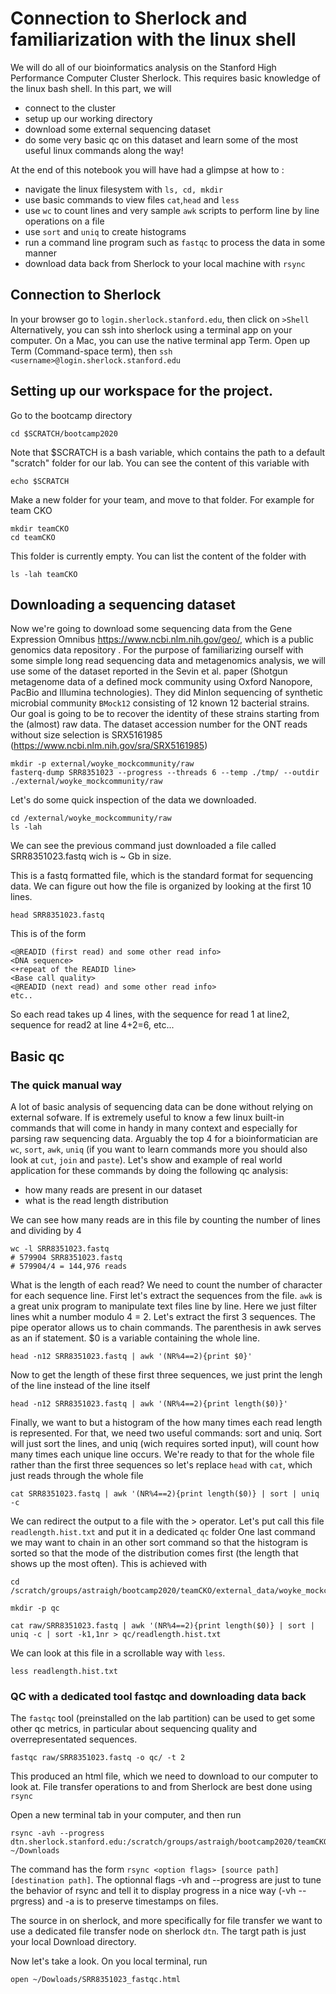 # Connection to Sherlock and familiarization with the linux shell 

We will do all of our bioinformatics analysis on the Stanford High Performance Computer Cluster Sherlock. This requires basic knowledge of the linux bash shell. In this part, we will 
- connect to the cluster
- setup up our working directory
- download some external sequencing dataset
- do some very basic qc on this dataset and learn some of the most useful linux commands along the way! 

At the end of this notebook you will have had a glimpse at how to :
- navigate the linux filesystem with `ls, cd, mkdir`
- use basic commands to view files `cat`,`head` and `less`
- use `wc` to count lines and very sample `awk` scripts to perform line by line operations on a file
- use `sort` and `uniq` to create histograms
- run a command line program such as `fastqc` to process the data in some manner
- download data back from Sherlock to your local machine with `rsync`


## Connection to Sherlock
In your browser go to `login.sherlock.stanford.edu`, then click on `>Shell`
Alternatively, you can ssh into sherlock using a terminal app on your computer. On a Mac, you can use the native terminal app Term. Open up Term (Command-space term), then
`ssh <username>@login.sherlock.stanford.edu`

## Setting up our workspace for the project.
Go to the bootcamp directory
```
cd $SCRATCH/bootcamp2020
```
Note that $SCRATCH is a bash variable, which contains the path to a default "scratch" folder for our lab. You can see the content of this variable with
```
echo $SCRATCH
```

Make a new folder for your team, and move to that folder. For example for team CKO
```
mkdir teamCKO
cd teamCKO
```

This folder is currently empty. You can list the content of the folder with 
```
ls -lah teamCKO
```

## Downloading a sequencing dataset
Now we're going to download some sequencing data from the Gene Expression Omnibus https://www.ncbi.nlm.nih.gov/geo/, which is a public genomics data repository . For the purpose of familiarizing ourself with some simple long read sequencing data and metagenomics analysis, we will use some of the dataset reported in the Sevin et al. paper (Shotgun metagenome data of a defined mock community using Oxford Nanopore, PacBio and Illumina technologies). They did MinIon sequencing of synthetic microbial community `BMock12` consisting of 12 known 12 bacterial strains. Our goal is going to be to recover the identity of these strains starting from the (almost) raw data. The dataset accession number for the ONT reads without size selection is SRX5161985 (https://www.ncbi.nlm.nih.gov/sra/SRX5161985) 

```
mkdir -p external/woyke_mockcommunity/raw
fasterq-dump SRR8351023 --progress --threads 6 --temp ./tmp/ --outdir ./external/woyke_mockcommunity/raw
```

Let's do some quick inspection of the data we downloaded.
```
cd /external/woyke_mockcommunity/raw
ls -lah
```
We can see the previous command just downloaded a file called SRR8351023.fastq wich is ~ Gb in size.

This is a fastq formatted file, which is the standard format for sequencing data. We can figure out how the file is organized by looking at the first 10 lines.

```
head SRR8351023.fastq
```

This is of the form 
```text
<@READID (first read) and some other read info>
<DNA sequence>
<+repeat of the READID line>
<Base call quality>
<@READID (next read) and some other read info>
etc..
```
So each read takes up 4 lines, with the sequence for read 1 at line2, sequence for read2 at line 4+2=6, etc... 

## Basic qc
### The quick manual way
A lot of basic analysis of sequencing data can be done without relying on external sofware. If is extremely useful to know a few linux built-in commands that will come in handy in many context and especially for parsing raw sequencing data. Arguably the top 4 for a bioinformatician are `wc`, `sort`, `awk`, `uniq` (if you want to learn commands more you should also look at `cut`, `join` and `paste`). Let's show and example of real world application for these commands by doing the following qc analysis:
- how many reads are present in our dataset
- what is the read length distribution


We can see how many reads are in this file by counting the number of lines and dividing by 4

```
wc -l SRR8351023.fastq
# 579904 SRR8351023.fastq
# 579904/4 = 144,976 reads
```

What is the length of each read? We need to count the number of character for each sequence line. First let's  extract the sequences from the file. `awk` is a great unix program to manipulate text files line by line. Here we just filter lines whit a number modulo 4 = 2. Let's extract the first 3 sequences. The pipe operator allows us to chain commands. The parenthesis in awk serves as an if statement. $0 is a variable containing the whole line.

```
head -n12 SRR8351023.fastq | awk '(NR%4==2){print $0}'
```

Now to get the length of these first three sequences, we just print the lengh of the line instead of the line itself

```
head -n12 SRR8351023.fastq | awk '(NR%4==2){print length($0)}'
```

Finally, we want to but a histogram of the how many times each read length is represented. For that, we need two useful commands: sort and uniq. Sort will just sort the lines, and uniq (wich requires sorted input), will count how many times each unique line occurs. We're ready to that for the whole file rather than the first three sequences so let's replace `head` with `cat`, which just reads through the whole file

```
cat SRR8351023.fastq | awk '(NR%4==2){print length($0)} | sort | uniq -c 
```

We can redirect the output to a file with the > operator. Let's put call this file `readlength.hist.txt` and put it in a dedicated `qc` folder One last command we may want to chain in an other sort command so that the histogram is sorted so that the mode of the distribution comes first (the length that shows up the most often). This is achieved with 

```
cd /scratch/groups/astraigh/bootcamp2020/teamCKO/external_data/woyke_mockcommunity

mkdir -p qc

cat raw/SRR8351023.fastq | awk '(NR%4==2){print length($0)} | sort | uniq -c | sort -k1,1nr > qc/readlength.hist.txt
```

We can look at this file in a scrollable way with `less`.
``` 
less readlength.hist.txt
```

### QC with a dedicated tool fastqc and downloading data back
The `fastqc` tool (preinstalled on the lab partition) can be used to get some other qc metrics, in particular about sequencing quality and overrepresentated sequences.

```
fastqc raw/SRR8351023.fastq -o qc/ -t 2 
```

This produced an html file, which we need to download to our computer to look at. File transfer operations to and from Sherlock are best done using `rsync`

Open a new terminal tab in your computer, and then run 
```
rsync -avh --progress dtn.sherlock.stanford.edu:/scratch/groups/astraigh/bootcamp2020/teamCKO/external_data/woyke_mockcommunity/qc/*.html ~/Downloads

```
The command has the form `rsync <option flags> [source path] [destination path]`.  The optionnal flags -vh and --progress are just to tune the behavior of rsync and tell it to display progress in a nice way (-vh --prgress) and -a is to preserve timestamps on files. 

The source in on sherlock, and more specifically for file transfer we want to use a dedicated file transfer node on sherlock `dtn`. The targt path is just your local Download directory.

Now let's take a look. On you local terminal, run
```
open ~/Dowloads/SRR8351023_fastqc.html
```



